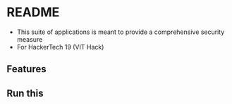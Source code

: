 # README 
- This suite of applications is meant to provide a comprehensive security measure
- For HackerTech 19 (VIT Hack)
  
## Features


## Run this